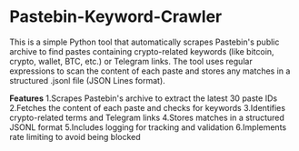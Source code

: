 # Pastebin-Keyword-Crawler
This is a simple Python tool that automatically scrapes Pastebin's public archive to find pastes containing crypto-related keywords (like bitcoin, crypto, wallet, BTC, etc.) or Telegram links. The tool uses regular expressions to scan the content of each paste and stores any matches in a structured .jsonl file (JSON Lines format).

**Features**
1.Scrapes Pastebin's archive to extract the latest 30 paste IDs
2.Fetches the content of each paste and checks for keywords
3.Identifies crypto-related terms and Telegram links
4.Stores matches in a structured JSONL format
5.Includes logging for tracking and validation
6.Implements rate limiting to avoid being blocked
